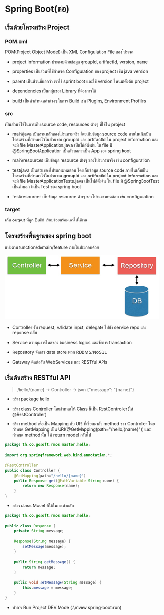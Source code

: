 # Spring Boot(ต่อ)

## เริ่มด้วยโครงสร้าง Project

### POM.xml

POM(Project Object Model) เป็น XML Configulation File ของโปรเจค

- project information ประกอบด้วยข้อมูล groupId, artifactId, version, name

- properties เป็นส่วนที่ใช้กำหนด Configuration ของ project เช้น java version

- parent เป็นส่วนที่บอกว่า เราใช้ sprint boot และใช้ version ไหนมาตั้งต้น project

- dependencies เป็นกลุ่มของ Library ที่ต้องการใช้

- build เป็นตัวกำหนดค่าต่างๆ ในการ Build เช่น Plugins, Environment Profiles

### src

เป็นส่วนที่ใช้ในการเก็บ source code, resources ต่างๆ ที่ใช้ใน project

- main\java เป็นส่วนหลักของโปรแกรมจริง โดยเก็บข้อมูล source code ภายในเก็บเป็นโครงสร้างที่กำหนดไว้ในส่วนของ groupId และ artifactId ใน project information และจะมี file MasterApplication.java เป็นไฟล์ตั้งต้น ใน file มี @SpringBootApplication เป็นตัวบอกว่าเป็น App ของ spring boot

- main\resources เก็บข้อมูล resource ต่างๆ ของโปรแกรมจริง เช่น configuration

- test\java เป็นส่วนของโปรแกรมทดสอบ โดยเก็บข้อมูล source code ภายในเก็บเป็นโครงสร้างที่กำหนดไว้ในส่วนของ groupId และ artifactId ใน project information และจะมี file MasterApplicationTests.java เป็นไฟล์ตั้งต้น ใน file มี @SpringBootTest เป็นตัวบอกว่าเป็น Test ของ spring boot

- test\resources เก็บข้อมูล resource ต่างๆ ของโปรแกรมทดสอบ เช่น configuration

### target

เก็บ output ที่ถูก Build เรียบร้อยพร้อมเอาไปใช้งาน

## โครงสร้างพื้นฐานของ spring boot

แบ่งตาม function/domain/feature ภายในประกอบด้วย

![Basic structure of Spring Boot](image/Basic%20structure%20of%20Spring%20Boot.jpg)

- Controller รับ request, validate input, delegate ไปยัง service repo และ reponse กลับ

- Service ควบคุมการไหลของ business logics และจัดการ transaction

- Repository จัดการ data store พวก RDBMS/NoSQL

- Gateway ติดต่อกับ WebServices และ RESTful APIs

## เริ่มต้นสร้าง RESTful API

> /hello/{name} -> Controller -> json {"message": "{name}"}

- สร้าง package hello

- สร้าง class Controller โดยกำหนดให้ Class นี้เป็น RestController(ใส่ @RestController)

- สร้าง method เพื่อเป็น Mapping กับ URI ที่เรียกมากับ method ของ Controller โดยกำหนด GetMapping เป็น URI(@GetMapping(path="/hello/{name}")) และกำหนด method นั้น ให้ return model กลับไป

```java
package th.co.gosoft.rmos.master.hello;

import org.springframework.web.bind.annotation.*;

@RestController
public class Controller {
    @GetMapping(path="/hello/{name}")
    public Response get(@PathVariable String name) {
        return new Response(name);
    }
}
```

- สร้าง class Model ที่ใช้ในการส่งกลับ

```java
package th.co.gosoft.rmos.master.hello;

public class Response {
    private String message;

    Response(String message) {
        setMessage(message);
    }

    public String getMessage() {
        return message;
    }

    public void setMessage(String message) {
        this.message = message;
    }
}
```

- ทำการ Run Project DEV Mode (.\mvnw spring-boot:run)
